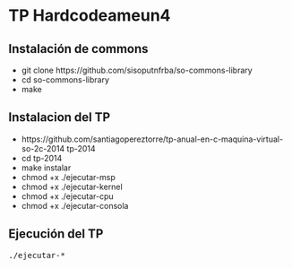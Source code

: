 <h1>TP Hardcodeameun4</h1>

<h2>Instalación de commons</h2>
<ul>
  <li>git clone https://github.com/sisoputnfrba/so-commons-library</li>
  <li>cd so-commons-library</li>
  <li>make</li>
</ul>

<h2>Instalacion del TP</h2>

<ul>
  <li>https://github.com/santiagopereztorre/tp-anual-en-c-maquina-virtual-so-2c-2014 tp-2014</li>
  <li>cd tp-2014</li>
  <li>make instalar</li>
  <li>chmod +x ./ejecutar-msp</li>
  <li>chmod +x ./ejecutar-kernel</li>
  <li>chmod +x ./ejecutar-cpu</li>
  <li>chmod +x ./ejecutar-consola</li>
</ul>

<h2>Ejecución del TP</h2>
<pre>./ejecutar-*</pre>

